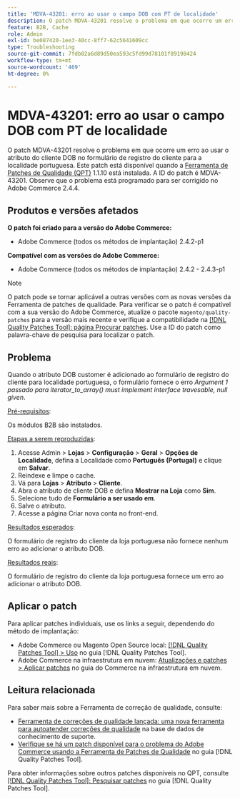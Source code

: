 ```yaml
---
title: 'MDVA-43201: erro ao usar o campo DOB com PT de localidade'
description: O patch MDVA-43201 resolve o problema em que ocorre um erro ao usar o atributo do cliente DOB no formulário de registro do cliente para a localidade portuguesa. Este patch está disponível quando a [Ferramenta de correções de qualidade (QPT)](https://experienceleague.adobe.com/en/docs/commerce-operations/tools/quality-patches-tool/quality-patches-tool-to-self-serve-quality-patches) 1.1.10 está instalada. A ID do patch é MDVA-43201. Observe que o problema está programado para ser corrigido no Adobe Commerce 2.4.4.
feature: B2B, Cache
role: Admin
exl-id: be087420-1ee3-40cc-8ff7-62c5641609cc
type: Troubleshooting
source-git-commit: 7fdb02a6d89d50ea593c5fd99d78101f89198424
workflow-type: tm+mt
source-wordcount: '469'
ht-degree: 0%

---
```


# MDVA-43201: erro ao usar o campo DOB com PT de localidade

O patch MDVA-43201 resolve o problema em que ocorre um erro ao usar o atributo do cliente DOB no formulário de registro do cliente para a localidade portuguesa. Este patch está disponível quando a [Ferramenta de Patches de Qualidade (QPT)](https://experienceleague.adobe.com/en/docs/commerce-operations/tools/quality-patches-tool/quality-patches-tool-to-self-serve-quality-patches) 1.1.10 está instalada. A ID do patch é MDVA-43201. Observe que o problema está programado para ser corrigido no Adobe Commerce 2.4.4.

## Produtos e versões afetados

**O patch foi criado para a versão do Adobe Commerce:**

* Adobe Commerce (todos os métodos de implantação) 2.4.2-p1

**Compatível com as versões do Adobe Commerce:**

* Adobe Commerce (todos os métodos de implantação) 2.4.2 - 2.4.3-p1

>[!NOTE]
>
>O patch pode se tornar aplicável a outras versões com as novas versões da Ferramenta de patches de qualidade. Para verificar se o patch é compatível com a sua versão do Adobe Commerce, atualize o pacote `magento/quality-patches` para a versão mais recente e verifique a compatibilidade na [[!DNL Quality Patches Tool]: página Procurar patches](https://experienceleague.adobe.com/en/docs/commerce-operations/tools/quality-patches-tool/quality-patches-tool-to-self-serve-quality-patches). Use a ID do patch como palavra-chave de pesquisa para localizar o patch.

## Problema

Quando o atributo DOB customer é adicionado ao formulário de registro do cliente para localidade portuguesa, o formulário fornece o erro *Argument 1 passado para iterator_to_array() must implement interface travesable, null given*.

<u>Pré-requisitos</u>:

Os módulos B2B são instalados.

<u>Etapas a serem reproduzidas</u>:

1. Acesse Admin > **Lojas** > **Configuração** > **Geral** > **Opções de Localidade**, defina a Localidade como **Português (Portugal)** e clique em **Salvar**.
1. Reindexe e limpe o cache.
1. Vá para **Lojas** > **Atributo** > **Cliente**.
1. Abra o atributo de cliente DOB e defina **Mostrar na Loja** como **Sim**.
1. Selecione tudo de **Formulário a ser usado em**.
1. Salve o atributo.
1. Acesse a página Criar nova conta no front-end.

<u>Resultados esperados</u>:

O formulário de registro do cliente da loja portuguesa não fornece nenhum erro ao adicionar o atributo DOB.

<u>Resultados reais</u>:

O formulário de registro do cliente da loja portuguesa fornece um erro ao adicionar o atributo DOB.

## Aplicar o patch

Para aplicar patches individuais, use os links a seguir, dependendo do método de implantação:

* Adobe Commerce ou Magento Open Source local: [[!DNL Quality Patches Tool] > Uso](/help/tools/quality-patches-tool/usage.md) no guia [!DNL Quality Patches Tool].
* Adobe Commerce na infraestrutura em nuvem: [Atualizações e patches > Aplicar patches](https://experienceleague.adobe.com/docs/commerce-cloud-service/user-guide/develop/upgrade/apply-patches.html) no guia do Commerce na infraestrutura em nuvem.

## Leitura relacionada

Para saber mais sobre a Ferramenta de correção de qualidade, consulte:

* [Ferramenta de correções de qualidade lançada: uma nova ferramenta para autoatender correções de qualidade](https://experienceleague.adobe.com/en/docs/commerce-operations/tools/quality-patches-tool/quality-patches-tool-to-self-serve-quality-patches) na base de dados de conhecimento de suporte.
* [Verifique se há um patch disponível para o problema do Adobe Commerce usando a Ferramenta de Patches de Qualidade](/help/tools/quality-patches-tool/patches-available-in-qpt/check-patch-for-magento-issue-with-magento-quality-patches.md) no guia [!DNL Quality Patches Tool].

Para obter informações sobre outros patches disponíveis no QPT, consulte [[!DNL Quality Patches Tool]: Pesquisar patches](https://experienceleague.adobe.com/tools/commerce-quality-patches/index.html) no guia [!DNL Quality Patches Tool].
